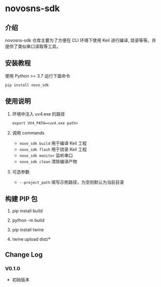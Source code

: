 # novosns-sdk

## 介绍
novosns-sdk 仓库主要为了方便在 CLI 环境下使用 Keil 进行编译, 烧录等等。并提供了类似串口读取等工具。

## 安装教程

使用 Python >= 3.7 运行下面命令
```
pip install novo_sdk
```

## 使用说明

1. 环境中注入 uv4.exe 的路径
    ```
    export UV4_PATH=<uv4.exe path>
    ```

2. 调用 commands

    - `novo_sdk build` 用于编译 Keil 工程
    - `novo_sdk flash` 用于烧录 Keil 工程
    - `novo_sdk monitor` 监听串口
    - `novo_sdk clean` 清除编译产物

3. 可选参数

    - `--project_path` 填写示例路径，为空则默认为当前目录

## 构建 PIP 包

1. pip install build

2. python -m build

3. pip install twine

4. twine upload dist/*

## Change Log

### V0.1.0

- 初始版本